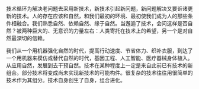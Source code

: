   技术循环为解决老问题去采用新技术，新技术引起新问题，新问题解决又要诉诸更新的技术。人的存在应该和自然，和我们最初的环境、最初使我们成为人的那些条件相融合。我们熟悉自然、依赖自然、缘于自然。当邂逅了技术，会问这样是否自然？被两种巨大的、无意识的力量左右：人类寄托在技术上的希望，另一个是对自然最深切的信赖。

我们从一个用机器强化自然的时代，提高行动速度、节省体力、织补衣服，到达了一个用机器来模仿或替代自然的时代，基因工程、人工智能、医疗器械身体植入。从应用自然，发展到去干预自然。技术在某种程度上一定是来自此前已有技术的新组合。部分技术将变成尚未实现新技术的可能构件。很复杂的技术往往用很简单的技术作为其组分。技术自身创生了自身，组合进化。
